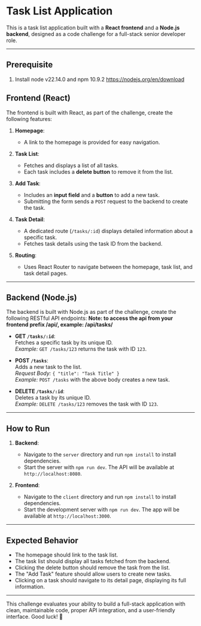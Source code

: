 # Task List Application

This is a task list application built with a **React frontend** and a **Node.js backend**, designed as a code challenge for a full-stack senior developer role.

---

## Prerequisite
1. Install node v22.14.0 and npm 10.9.2 https://nodejs.org/en/download

## **Frontend (React)**

The frontend is built with React, as part of the challenge, create the following features:

1. **Homepage**:  
   - A link to the homepage is provided for easy navigation.

2. **Task List**:  
   - Fetches and displays a list of all tasks.  
   - Each task includes a **delete button** to remove it from the list.

3. **Add Task**:  
   - Includes an **input field** and a **button** to add a new task.  
   - Submitting the form sends a `POST` request to the backend to create the task.

4. **Task Detail**:  
   - A dedicated route (`/tasks/:id`) displays detailed information about a specific task.  
   - Fetches task details using the task ID from the backend.

5. **Routing**:  
   - Uses React Router to navigate between the homepage, task list, and task detail pages.

---

## **Backend (Node.js)**

The backend is built with Node.js as part of the challenge, create the following RESTful API endpoints:
**Note: to access the api from your frontend prefix /api/, example: /api/tasks/**

- **GET `/tasks/:id`**:  
  Fetches a specific task by its unique ID.  
  *Example:* `GET /tasks/123` returns the task with ID `123`.

- **POST `/tasks`**:  
  Adds a new task to the list.  
  *Request Body:* `{ "title": "Task Title" }`  
  *Example:* `POST /tasks` with the above body creates a new task.

- **DELETE `/tasks/:id`**:  
  Deletes a task by its unique ID.  
  *Example:* `DELETE /tasks/123` removes the task with ID `123`.

---

## **How to Run**

1. **Backend**:  
   - Navigate to the `server` directory and run `npm install` to install dependencies.  
   - Start the server with `npm run dev`. The API will be available at `http://localhost:8080`.

2. **Frontend**:  
   - Navigate to the `client` directory and run `npm install` to install dependencies.  
   - Start the development server with `npm run dev`. The app will be available at `http://localhost:3000`.

---

## **Expected Behavior**

- The homepage should link to the task list.  
- The task list should display all tasks fetched from the backend.  
- Clicking the delete button should remove the task from the list.  
- The "Add Task" feature should allow users to create new tasks.  
- Clicking on a task should navigate to its detail page, displaying its full information.

---

This challenge evaluates your ability to build a full-stack application with clean, maintainable code, proper API integration, and a user-friendly interface. Good luck! 🚀